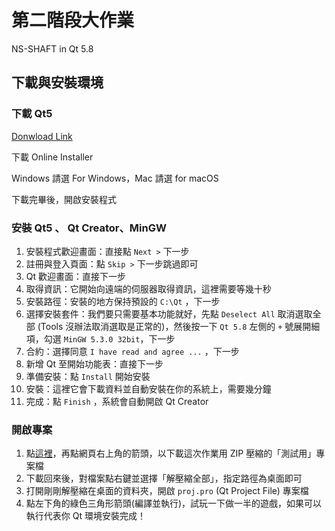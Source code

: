 # 第二階段大作業
NS-SHAFT in Qt 5.8

## 下載與安裝環境
### 下載 Qt5

[Donwload Link](https://www.qt.io/download-open-source/#section-2)

下載 Online Installer 

Windows 請選 For Windows，Mac 請選 for macOS

下載完畢後，開啟安裝程式

### 安裝 Qt5 、 Qt Creator、MinGW

1. 安裝程式歡迎畫面：直接點 `Next >` 下一步
2. 註冊與登入頁面：點 `Skip >` 下一步跳過即可
3. Qt 歡迎畫面：直接下一步
4. 取得資訊：它開始向遠端的伺服器取得資訊，這裡需要等幾十秒
5. 安裝路徑：安裝的地方保持預設的 `C:\Qt` ，下一步
6. 選擇安裝套件：我們要只需要基本功能就好，先點 `Deselect All` 取消選取全部 (Tools 沒辦法取消選取是正常的)，然後按一下 `Qt 5.8` 左側的 `+` 號展開細項，勾選 `MinGW 5.3.0 32bit`，下一步
7. 合約：選擇同意 `I have read and agree ...` ，下一步
8. 新增 Qt 至開始功能表：直接下一步 
9. 準備安裝：點 `Install` 開始安裝
10. 安裝：這裡它會下載資料並自動安裝在你的系統上，需要幾分鐘
11. 完成：點 `Finish` ，系統會自動開啟 Qt Creator

### 開啟專案

1. 點[這裡](https://drive.google.com/open?id=0B_Qu9g2Wq4PbUTdQTkpQcDBOY0k)，再點網頁右上角的箭頭，以下載這次作業用 ZIP 壓縮的「測試用」專案檔
2. 下載回來後，對檔案點右鍵並選擇「解壓縮全部」，指定路徑為桌面即可
3. 打開剛剛解壓縮在桌面的資料夾，開啟 `proj.pro` (Qt Project File) 專案檔
4. 點左下角的綠色三角形箭頭(編譯並執行)，試玩一下做一半的遊戲，如果可以執行代表你 Qt 環境安裝完成！

